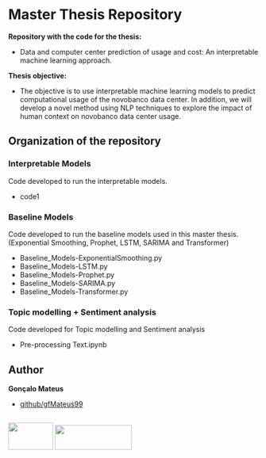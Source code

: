 # Master Thesis Repository

**Repository with the code for the thesis:** 
- Data and computer center prediction of usage and cost: An interpretable machine learning approach.

**Thesis objective:** 
- The objective is to use interpretable machine learning models to predict computational usage of the novobanco data center. In addition, we will develop a novel method using NLP techniques to explore the impact of human context on novobanco data center usage. 
 
## Organization of the repository

### Interpretable Models
Code developed to run the interpretable models.

- code1

### Baseline Models
Code developed to run the baseline models used in this master thesis. (Exponential Smoothing, Prophet, LSTM, SARIMA and Transformer)

- Baseline_Models-ExponentialSmoothing.py
- Baseline_Models-LSTM.py
- Baseline_Models-Prophet.py
- Baseline_Models-SARIMA.py
- Baseline_Models-Transformer.py

### Topic modelling + Sentiment analysis
Code developed for Topic modelling and Sentiment analysis

- Pre-processing Text.ipynb


## Author

**Gonçalo Mateus**

* [github/gfMateus99](https://github.com/gfMateus99)

## 

<p float="left">
 <img src="https://www.meiosepublicidade.pt/wp-content/uploads/2021/02/logo-nova-school-of-science-and-technology.jpg" data-canonical-src="https://www.novobanco.pt/" width="90" height="55" />
 <img src="https://cdn.myportfolio.com/52c9985fffa93e38c02cab522b6c8a04/2ab2b72c-4b71-47ae-95c6-89ac45f6bbb3_rw_1920.jpg?h=8c9e8cefaf642aa87853288a04eccc1d" data-canonical-src="https://cdn.myportfolio.com/52c9985fffa93e38c02cab522b6c8a04/2ab2b72c-4b71-47ae-95c6-89ac45f6bbb3_rw_1920.jpg?h=8c9e8cefaf642aa87853288a04eccc1d" width="155" height="50" />
</p>
